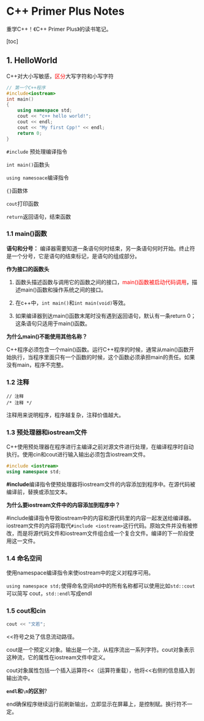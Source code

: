 # C++ Primer Plus Notes

重学C++！《C++ Primer Plus》的读书笔记。

[toc]

## 1. HelloWorld

C++对大小写敏感，<font color = "red">区分</font>大写字符和小写字符

```c++
// 第一个C++程序
#include<iostream>
int main()
{
    using namespace std;
    cout << "c++ hello world!";
    cout << endl;
    cout << "My first Cpp!" << endl;
    return 0;
}
```

`#include` 预处理编译指令

`int main()`函数头

`using namesoace`编译指令

`{}`函数体

`cout`打印函数

`return`返回语句，结束函数

### 1.1 main()函数

**语句和分号：** 编译器需要知道一条语句何时结束，另一条语句何时开始。终止符是一个分号，它是语句的结束标记，是语句的组成部分。

**作为接口的函数头**

1.   函数头描述函数与调用它的函数之间的接口，<font color = "red">main()函数被启动代码调用</font>，描述main()函数和操作系统之间的接口。

2.   在c++中，`int main()`和`int main(void)`等效。

3.   如果编译器到达main()函数末尾时没有遇到返回语句，默认有一条return 0；这条语句只适用于main()函数。

**为什么main()不能使用其他名称？**

C++程序必须包含一个main()函数。运行C++程序的时候，通常从main()函数开始执行，当程序里面只有一个函数的时候，这个函数必须承担main的责任。如果没有main，程序不完整。

### 1.2 注释

```
// 注释
/* 注释 */
```

注释用来说明程序，程序越复杂，注释价值越大。

### 1.3 预处理器和iostream文件

C++使用预处理器在程序进行主编译之前对源文件进行处理，在编译程序时自动执行。使用cin和cout进行输入输出必须包含iostream文件。

```c++
#include <iostream>
using namespace std;
```

**#include**编译指令使预处理器将iostream文件的内容添加到程序中。在源代码被编译前，替换或添加文本。

**为什么要iostream文件中的内容添加到程序中？**

#include编译指令导致iostream中的内容和源代码里的内容一起发送给编译器。iostream文件的内容将取代`#include <iostream>`这行代码。原始文件并没有被修改，而是将源代码文件和iostream文件组合成一个复合文件。编译的下一阶段使用这一文件。

### 1.4 命名空间

使用namespace编译指令来使iostream中的定义对程序可用。

`using namespace std;`使得命名空间std中的所有名称都可以使用比如`std::cout` 可以简写 cout，`std::endl`写成endl

### 1.5 cout和cin

```c++
cout << "文若";
```

<<符号之处了信息流动路径。

cout是一个预定义对象。输出是一个流，从程序流出一系列字符。cout对象表示这种流，它的属性在iostream文件中定义。

cout对象属性包括一个插入运算符<<（运算符重载），他将<<右侧的信息插入到输出流中。

**`endl`和`\n`的区别**?

end确保程序继续运行前刷新输出，立即显示在屏幕上，是控制赋。换行符不一定。

